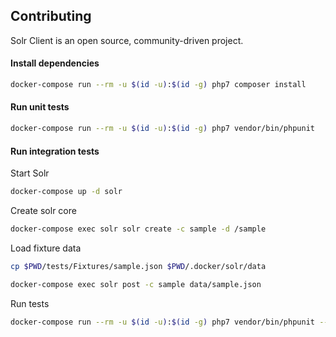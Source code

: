 Contributing
------------

Solr Client is an open source, community-driven project.

#### Install dependencies

```bash
docker-compose run --rm -u $(id -u):$(id -g) php7 composer install
```

#### Run unit tests

```bash
docker-compose run --rm -u $(id -u):$(id -g) php7 vendor/bin/phpunit
```

#### Run integration tests

Start Solr
```bash
docker-compose up -d solr
```
Create solr core
```bash
docker-compose exec solr solr create -c sample -d /sample
```
Load fixture data
```bash
cp $PWD/tests/Fixtures/sample.json $PWD/.docker/solr/data

docker-compose exec solr post -c sample data/sample.json
```
Run tests
```bash
docker-compose run --rm -u $(id -u):$(id -g) php7 vendor/bin/phpunit --group=integration
```
